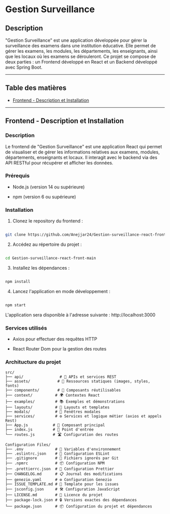 # Gestion Surveillance

## Description

"Gestion Surveillance" est une application développée pour gérer la surveillance des examens dans une institution éducative. Elle permet de gérer les examens, les modules, les départements, les enseignants, ainsi que les locaux où les examens se dérouleront. Ce projet se compose de deux parties : un Frontend développé en React et un Backend développé avec Spring Boot.

---

## Table des matières

- [Frontend - Description et Installation](#frontend---description-et-installation)

---

## Frontend - Description et Installation

### Description

Le frontend de "Gestion Surveillance" est une application React qui permet de visualiser et de gérer les informations relatives aux examens, modules, départements, enseignants et locaux. Il interagit avec le backend via des API RESTful pour récupérer et afficher les données.

### Prérequis

- Node.js (version 14 ou supérieure)

- npm (version 6 ou supérieure)

### Installation

1. Clonez le repository du frontend :

```bash

git clone https://github.com/Anejjar24/Gestion-surveillance-react-front.git
```

2. Accédez au répertoire du projet :

```bash

cd Gestion-surveillance-react-front-main

```

3. Installez les dépendances :

```bash

npm install

```

4. Lancez l'application en mode développement :

```bash

npm start

```

L'application sera disponible à l'adresse suivante : http://localhost:3000



### Services utilisés

* Axios pour effectuer des requêtes HTTP

* React Router Dom pour la gestion des routes

### Architucture du projet

```
src/
├── api/                # 🔌 APIs et services REST
├── assets/            # 🎨 Ressources statiques (images, styles, fonts)
├── components/        # 🧩 Composants réutilisables
├── context/          # 🌍 Contextes React
├── examples/         # 📚 Exemples et démonstrations
├── layouts/          # 📐 Layouts et templates
├── modals/           # 💫 Fenêtres modales
├── services/         # ⚙️ Services et logique métier (axios et appels Rest)
├── App.js           # 📱 Composant principal
├── index.js         # 🚀 Point d'entrée
└── routes.js        # 🛣️ Configuration des routes

Configuration Files/
├── .env              # 🔐 Variables d'environnement
├── .eslintrc.json    # 📝 Configuration ESLint
├── .gitignore        # 🙈 Fichiers ignorés par Git
├── .npmrc            # 📦 Configuration NPM
├── .prettierrc.json  # 💅 Configuration Prettier
├── CHANGELOG.md      # 📋 Journal des modifications 
├── genezio.yaml      # ⚙️ Configuration Genezio
├── ISSUE_TEMPLATE.md # 🐛 Template pour les issues
├── jsconfig.json     # 🛠️ Configuration JavaScript
├── LICENSE.md        # 📄 Licence du projet
├── package-lock.json # 🔒 Versions exactes des dépendances
└── package.json      # 📦 Configuration du projet et dépendances
```
